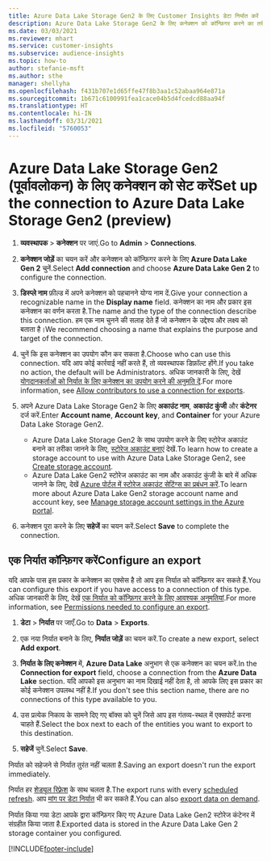 ```yaml
---
title: Azure Data Lake Storage Gen2 के लिए Customer Insights डेटा निर्यात करें
description: Azure Data Lake Storage Gen2 के लिए कनेक्शन को कॉन्फ़िगर करने का तरीका जानें.
ms.date: 03/03/2021
ms.reviewer: mhart
ms.service: customer-insights
ms.subservice: audience-insights
ms.topic: how-to
author: stefanie-msft
ms.author: sthe
manager: shellyha
ms.openlocfilehash: f431b707e1d65ffe47f8b3aa1c52abaa964e871a
ms.sourcegitcommit: 1b671c6100991fea1cace04b5d4fcedcd88aa94f
ms.translationtype: HT
ms.contentlocale: hi-IN
ms.lasthandoff: 03/31/2021
ms.locfileid: "5760053"
---
```

# <a name="set-up-the-connection-to-azure-data-lake-storage-gen2-preview"></a><span data-ttu-id="e64ec-103">Azure Data Lake Storage Gen2 (पूर्वावलोकन) के लिए कनेक्शन को सेट करें</span><span class="sxs-lookup"><span data-stu-id="e64ec-103">Set up the connection to Azure Data Lake Storage Gen2 (preview)</span></span>

1. <span data-ttu-id="e64ec-104">**व्यवस्थापक** > **कनेक्शन** पर जाएं.</span><span class="sxs-lookup"><span data-stu-id="e64ec-104">Go to **Admin** > **Connections**.</span></span>

1. <span data-ttu-id="e64ec-105">**कनेक्शन जोड़ें** का चयन करें और कनेक्शन को कॉन्फ़िगर करने के लिए **Azure Data Lake Gen 2** चुनें.</span><span class="sxs-lookup"><span data-stu-id="e64ec-105">Select **Add connection** and choose **Azure Data Lake Gen 2** to configure the connection.</span></span>

1. <span data-ttu-id="e64ec-106">**डिस्प्ले नाम** फ़ील्ड में अपने कनेक्शन को पहचानने योग्य नाम दें.</span><span class="sxs-lookup"><span data-stu-id="e64ec-106">Give your connection a recognizable name in the **Display name** field.</span></span> <span data-ttu-id="e64ec-107">कनेक्शन का नाम और प्रकार इस कनेक्शन का वर्णन करता है.</span><span class="sxs-lookup"><span data-stu-id="e64ec-107">The name and the type of the connection describe this connection.</span></span> <span data-ttu-id="e64ec-108">हम एक नाम चुनने की सलाह देते हैं जो कनेक्शन के उद्देश्य और लक्ष्य को बताता है।</span><span class="sxs-lookup"><span data-stu-id="e64ec-108">We recommend choosing a name that explains the purpose and target of the connection.</span></span>

1. <span data-ttu-id="e64ec-109">चुनें कि इस कनेक्शन का उपयोग कौन कर सकता है.</span><span class="sxs-lookup"><span data-stu-id="e64ec-109">Choose who can use this connection.</span></span> <span data-ttu-id="e64ec-110">यदि आप कोई कार्रवाई नहीं करते हैं, तो व्यवस्थापक डिफ़ॉल्ट होंगे.</span><span class="sxs-lookup"><span data-stu-id="e64ec-110">If you take no action, the default will be Administrators.</span></span> <span data-ttu-id="e64ec-111">अधिक जानकारी के लिए, देखें [योगदानकर्ताओं को निर्यात के लिए कनेक्शन का उपयोग करने की अनुमति दें](connections.md#allow-contributors-to-use-a-connection-for-exports).</span><span class="sxs-lookup"><span data-stu-id="e64ec-111">For more information, see [Allow contributors to use a connection for exports](connections.md#allow-contributors-to-use-a-connection-for-exports).</span></span>

1. <span data-ttu-id="e64ec-112">अपने Azure Data Lake Storage Gen2 के लिए **अकाउंट नाम**, **अकाउंट कुंजी** और **कंटेनर** दर्ज करें.</span><span class="sxs-lookup"><span data-stu-id="e64ec-112">Enter **Account name**, **Account key**, and **Container** for your Azure Data Lake Storage Gen2.</span></span>
    - <span data-ttu-id="e64ec-113">Azure Data Lake Storage Gen2 के साथ उपयोग करने के लिए स्टोरेज अकाउंट बनाने का तरीका जानने के लिए, [स्टोरेज अकाउंट बनाएं](/azure/storage/blobs/create-data-lake-storage-account) देखें.</span><span class="sxs-lookup"><span data-stu-id="e64ec-113">To learn how to create a storage account to use with Azure Data Lake Storage Gen2, see [Create storage account](/azure/storage/blobs/create-data-lake-storage-account).</span></span> 
    - <span data-ttu-id="e64ec-114">Azure Data Lake Gen2 स्टोरेज अकाउंट का नाम और अकाउंट कुंजी के बारे में अधिक जानने के लिए, देखें [Azure पोर्टल में स्टोरेज अकाउंट सेटिंग्स का प्रबंधन करें](/azure/storage/common/storage-account-manage).</span><span class="sxs-lookup"><span data-stu-id="e64ec-114">To learn more about Azure Data Lake Gen2 storage account name and account key, see [Manage storage account settings in the Azure portal](/azure/storage/common/storage-account-manage).</span></span>

1. <span data-ttu-id="e64ec-115">कनेक्शन पूरा करने के लिए **सहेजें** का चयन करें.</span><span class="sxs-lookup"><span data-stu-id="e64ec-115">Select **Save** to complete the connection.</span></span> 

## <a name="configure-an-export"></a><span data-ttu-id="e64ec-116">एक निर्यात कॉन्फ़िगर करें</span><span class="sxs-lookup"><span data-stu-id="e64ec-116">Configure an export</span></span>

<span data-ttu-id="e64ec-117">यदि आपके पास इस प्रकार के कनेक्शन का एक्सेस है तो आप इस निर्यात को कॉन्फ़िगर कर सकते हैं.</span><span class="sxs-lookup"><span data-stu-id="e64ec-117">You can configure this export if you have access to a connection of this type.</span></span> <span data-ttu-id="e64ec-118">अधिक जानकारी के लिए, देखें [एक निर्यात को कॉन्फ़िगर करने के लिए आवश्यक अनुमतियां](export-destinations.md#set-up-a-new-export).</span><span class="sxs-lookup"><span data-stu-id="e64ec-118">For more information, see [Permissions needed to configure an export](export-destinations.md#set-up-a-new-export).</span></span>

1. <span data-ttu-id="e64ec-119">**डेटा** > **निर्यात** पर जाएँ.</span><span class="sxs-lookup"><span data-stu-id="e64ec-119">Go to **Data** > **Exports**.</span></span>

1. <span data-ttu-id="e64ec-120">एक नया निर्यात बनाने के लिए, **निर्यात जोड़ें** का चयन करें.</span><span class="sxs-lookup"><span data-stu-id="e64ec-120">To create a new export, select **Add export**.</span></span>

1. <span data-ttu-id="e64ec-121">**निर्यात के लिए कनेक्शन** में, **Azure Data Lake** अनुभाग से एक कनेक्शन का चयन करें.</span><span class="sxs-lookup"><span data-stu-id="e64ec-121">In the **Connection for export** field, choose a connection from the **Azure Data Lake** section.</span></span> <span data-ttu-id="e64ec-122">यदि आपको इस अनुभाग का नाम दिखाई नहीं देता है, तो आपके लिए इस प्रकार का कोई कनेक्शन उपलब्ध नहीं है.</span><span class="sxs-lookup"><span data-stu-id="e64ec-122">If you don't see this section name, there are no connections of this type available to you.</span></span>

1. <span data-ttu-id="e64ec-123">उस प्रत्येक निकाय के सामने दिए गए बॉक्स को चुनें जिसे आप इस गंतव्य-स्थल में एक्सपोर्ट करना चाहते हैं.</span><span class="sxs-lookup"><span data-stu-id="e64ec-123">Select the box next to each of the entities you want to export to this destination.</span></span>

1. <span data-ttu-id="e64ec-124">**सहेजें** चुनें.</span><span class="sxs-lookup"><span data-stu-id="e64ec-124">Select **Save**.</span></span>

<span data-ttu-id="e64ec-125">निर्यात को सहेजने से निर्यात तुरंत नहीं चलता है.</span><span class="sxs-lookup"><span data-stu-id="e64ec-125">Saving an export doesn't run the export immediately.</span></span>

<span data-ttu-id="e64ec-126">निर्यात हर [शेड्यूल रिफ़्रेश](system.md#schedule-tab) के साथ चलता है.</span><span class="sxs-lookup"><span data-stu-id="e64ec-126">The export runs with every [scheduled refresh](system.md#schedule-tab).</span></span> <span data-ttu-id="e64ec-127">आप [मांग पर डेटा निर्यात](export-destinations.md#run-exports-on-demand) भी कर सकते हैं.</span><span class="sxs-lookup"><span data-stu-id="e64ec-127">You can also [export data on demand](export-destinations.md#run-exports-on-demand).</span></span> 

<span data-ttu-id="e64ec-128">निर्यात किया गया डेटा आपके द्वारा कॉन्फ़िगर किए गए Azure Data Lake Gen2 स्टोरेज कंटेनर में संग्रहीत किया जाता है.</span><span class="sxs-lookup"><span data-stu-id="e64ec-128">Exported data is stored in the Azure Data Lake Gen 2 storage container you configured.</span></span> 

[!INCLUDE[footer-include](../includes/footer-banner.md)]
